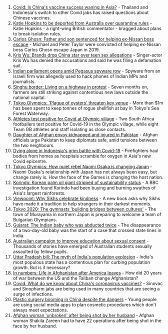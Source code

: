 1. [Covid: Is China's vaccine success waning in Asia?](https://www.bbc.co.uk/news/world-asia-57845644) - Thailand and Indonesia's switch to other Covid jabs has raised questions about Chinese vaccines.
2. [Katie Hopkins to be deported from Australia over quarantine rules](https://www.bbc.co.uk/news/world-australia-57883692) - Katie Hopkins - a right-wing British commentator - bragged about plans to break isolation rules.
3. [Carlos Ghosn: Father and son sentenced for helping ex-Nissan boss escape](https://www.bbc.co.uk/news/business-57883892) - Michael and Peter Taylor were convicted of helping ex-Nissan boss Carlos Ghosn escape Japan in 2019.
4. [Kris Wu: Brands drop China star over teen sex allegations](https://www.bbc.co.uk/news/world-asia-china-57884438) - Singer-actor Kris Wu has denied the accusations and said he was filing a defamation suit.
5. [Indian parliament opens amid Pegasus spyware row](https://www.bbc.co.uk/news/world-asia-india-57884096) - Spyware from an Israeli firm was allegedly used to hack phones of Indian MPs and journalists.
6. [Singhu border: Living on a highway in protest](https://www.bbc.co.uk/news/world-asia-india-57863658) - Seven months on, farmers are still striking against contentious new laws outside the national capital.
7. [Tokyo Olympics: 'Plague of oysters' threaten key venue](https://www.bbc.co.uk/news/world-asia-57883922) - More than $1m has been spent to keep tonnes of rogue shellfish at bay in Tokyo's Sea Forest Waterway.
8. [Athletes test positive for Covid at Olympic village](https://www.bbc.co.uk/sport/olympics/57844406) - Two South Africa footballers test positive for Covid-19 in the Olympic village, while eight Team GB athletes and staff isolating as close contacts.
9. [Daughter of Afghan envoy kidnapped and injured in Pakistan](https://www.bbc.co.uk/news/world-asia-57877239) - Afghan officials urge Pakistan to keep diplomats safe, amid tensions between the two neighbours.
10. [Dying alone in Indonesia's grim battle with Covid-19](https://www.bbc.co.uk/news/world-asia-57830770) - Firefighters haul bodies from homes as hospitals scramble for oxygen in Asia's new Covid epicentre.
11. [Tokyo Olympics: How quiet rebel Naomi Osaka is changing Japan](https://www.bbc.co.uk/sport/olympics/57841166) - Naomi Osaka's relationship with Japan has not always been easy, but change rarely is. How the face of the Games is changing the host nation.
12. [Korindo: Korean palm oil giant stripped of sustainability status](https://www.bbc.co.uk/news/world-asia-57845156) - A BBC investigation found Korindo had been buying and burning swathes of Asia's largest rainforests.
13. [Viewpoint: Why Sikhs celebrate kindness](https://www.bbc.co.uk/news/world-asia-india-57817615) - A new book asks why Sikhs have made it a tradition to help strangers in their darkest moments.
14. [Tokyo 2020: The gymnasts 'building bridges between cultures'](https://www.bbc.co.uk/news/world-asia-57839224) - The town of Murayama in northern Japan is preparing to welcome a team of Bulgarian Olympians.
15. [Gujarat: The Indian baby who was abducted twice](https://www.bbc.co.uk/news/world-asia-india-57691616) - The disappearance of a two-day-old baby was the start of a case that crossed state lines in India.
16. [Australian campaign to improve education about sexual consent](https://www.bbc.co.uk/news/world-australia-57824489) - Thousands of stories have emerged of Australian students sexually assaulted by fellow pupils.
17. [Uttar Pradesh bill: The myth of India's population explosion](https://www.bbc.co.uk/news/world-asia-india-57801764) - India's most populous state has a contentious plan for curbing population growth. But is it necessary?
18. [In numbers: Life in Afghanistan after America leaves](https://www.bbc.co.uk/news/world-asia-57767067) - How did 20 years of war between the US and the Taliban change Afghanistan?
19. [Covid: What do we know about China's coronavirus vaccines?](https://www.bbc.co.uk/news/world-asia-china-57817591) - Sinovac and Sinopharm jabs are being used in many countries that are seeing a surge of infections.
20. [Plastic surgery booming in China despite the dangers](https://www.bbc.co.uk/news/world-asia-china-57691525) - Young people are using social media apps to plan cosmetic procedures which don't always meet expectations.
21. [Afghan woman 'unbroken' after being shot by her husband](https://www.bbc.co.uk/news/world-asia-57779841) - Afghan woman Shakila Zareen had to have 22 operations after being shot in the face by her husband.

